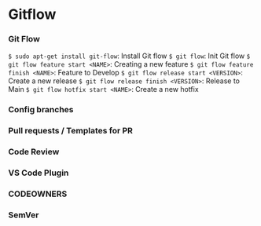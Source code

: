 # Gitflow

### Git Flow

`$ sudo apt-get install git-flow`: Install Git flow
`$ git flow`: Init Git flow
`$ git flow feature start <NAME>`: Creating a new feature
`$ git flow feature finish <NAME>`: Feature to Develop 
`$ git flow release start <VERSION>`: Create a new release
`$ git flow release finish <VERSION>`: Release to Main
`$ git flow hotfix start <NAME>`: Create a new hotfix

### Config branches

### Pull requests / Templates for PR

### Code Review

### VS Code Plugin

### CODEOWNERS 

### SemVer
